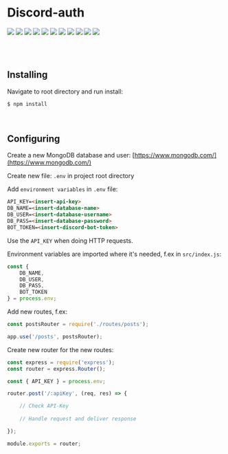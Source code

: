 Discord-auth
============

<img src="https://img.shields.io/badge/build-failing-red" /> <img src="https://img.shields.io/badge/coverage-0%25-red" /> <img src="https://img.shields.io/badge/node-14.16.0-blue" /> <img src="https://img.shields.io/badge/npm-6.14.11-blue" /> <img src="https://img.shields.io/badge/express-4.17.1-blue" /> <img src="https://img.shields.io/badge/mongoose-5.13.5-blue" /> <img src="https://img.shields.io/badge/bcrypt-5.0.1-blue" /> <img src="https://img.shields.io/badge/cors-2.8.5-blue" /> <img src="https://img.shields.io/badge/dotenv-10.0.0-blue" /> <img src="https://img.shields.io/badge/discord.js-12.5.3-blue" /> <img src="https://img.shields.io/badge/discord--buttons-4.0.0-blue" />

<br /><br />

Installing
----------

Navigate to root directory and run install:

```php
$ npm install
```

<br />

Configuring
-----------

Create a new MongoDB database and user: [https://www.mongodb.com/](https://www.mongodb.com/)

Create new file: `.env` in project root directory

Add `environment variables` in `.env` file:

```markdown
API_KEY=<insert-api-key>
DB_NAME=<insert-database-name>
DB_USER=<insert-database-username>
DB_PASS=<insert-database-password>
BOT_TOKEN=<insert-discord-bot-token>
```

Use the `API_KEY` when doing HTTP requests.

Environment variables are imported where it's needed, f.ex in `src/index.js`:

```js
const {
    DB_NAME,
    DB_USER,
    DB_PASS,
    BOT_TOKEN
} = process.env;
```

Add new routes, f.ex:

```js
const postsRouter = require('./routes/posts');

app.use('/posts', postsRouter);
```

Create new router for the new routes:

```js
const express = require('express');
const router = express.Router();

const { API_KEY } = process.env;

router.post('/:apiKey', (req, res) => {

    // Check API-Key
    
    // Handle request and deliver response

});

module.exports = router;
```
